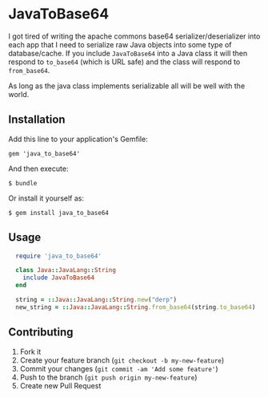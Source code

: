# JavaToBase64

I got tired of writing the apache commons base64 serializer/deserializer into each app that I need to serialize
raw Java objects into some type of database/cache. If you include `JavaToBase64` into a Java class it will then
respond to `to_base64` (which is URL safe) and the class will respond to `from_base64`.

As long as the java class implements serializable all will be well with the world.

## Installation

Add this line to your application's Gemfile:

    gem 'java_to_base64'

And then execute:

    $ bundle

Or install it yourself as:

    $ gem install java_to_base64

## Usage

```ruby
  require 'java_to_base64'

  class Java::JavaLang::String
    include JavaToBase64
  end

  string = ::Java::JavaLang::String.new("derp")
  new_string = ::Java::JavaLang::String.from_base64(string.to_base64)
```

## Contributing

1. Fork it
2. Create your feature branch (`git checkout -b my-new-feature`)
3. Commit your changes (`git commit -am 'Add some feature'`)
4. Push to the branch (`git push origin my-new-feature`)
5. Create new Pull Request
